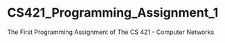 # CS421_Programming_Assignment_1
The First Programming Assignment of The CS 421 - Computer Networks
